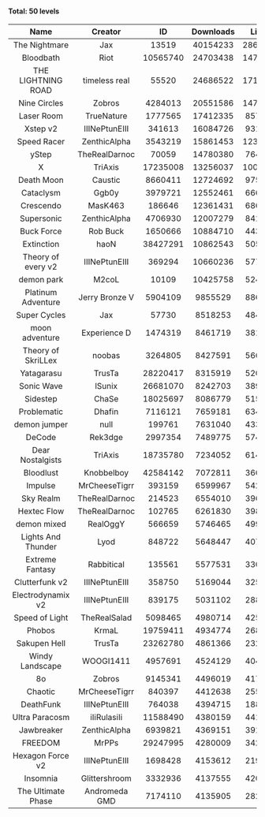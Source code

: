 #### Total: 50 levels

| Name | Creator | ID | Downloads | Likes |
|:---:|:---:|:---:|:---:|:---:|
| The Nightmare | Jax | 13519 | 40154233 | 2868076
| Bloodbath | Riot | 10565740 | 24703438 | 1472526
| THE LIGHTNING ROAD | timeless real | 55520 | 24686522 | 1713616
| Nine Circles | Zobros | 4284013 | 20551586 | 1473106
| Laser Room | TrueNature | 1777565 | 17412335 | 857917
| Xstep v2 | IIINePtunEIII | 341613 | 16084726 | 931615
| Speed Racer | ZenthicAlpha | 3543219 | 15861453 | 1237896
| yStep | TheRealDarnoc | 70059 | 14780380 | 764193
| X | TriAxis | 17235008 | 13256037 | 1004808
| Death Moon  | Caustic | 8660411 | 12724692 | 975151
| Cataclysm | Ggb0y | 3979721 | 12552461 | 666046
| Crescendo | MasK463 | 186646 | 12361431 | 686123
| Supersonic | ZenthicAlpha | 4706930 | 12007279 | 841987
| Buck Force | Rob Buck | 1650666 | 10884710 | 443541
| Extinction | haoN | 38427291 | 10862543 | 505497
| Theory of every v2 | IIINePtunEIII | 369294 | 10660236 | 577804
| demon park | M2coL | 10109 | 10425758 | 524376
| Platinum Adventure | Jerry Bronze V | 5904109 | 9855529 | 886944
| Super Cycles | Jax | 57730 | 8518253 | 484740
| moon adventure | Experience D | 1474319 | 8461719 | 381469
| Theory of SkriLLex | noobas | 3264805 | 8427591 | 566299
| Yatagarasu  | TrusTa | 28220417 | 8315919 | 520513
| Sonic Wave | lSunix | 26681070 | 8242703 | 389558
| Sidestep | ChaSe | 18025697 | 8086779 | 515216
| Problematic | Dhafin | 7116121 | 7659181 | 634198
| demon jumper | null | 199761 | 7631040 | 433388
| DeCode | Rek3dge | 2997354 | 7489775 | 574848
| Dear Nostalgists | TriAxis | 18735780 | 7234052 | 614141
| Bloodlust | Knobbelboy | 42584142 | 7072811 | 366488
| Impulse | MrCheeseTigrr | 393159 | 6599967 | 542286
| Sky Realm | TheRealDarnoc | 214523 | 6554010 | 396315
| Hextec Flow | TheRealDarnoc | 102765 | 6261830 | 398248
| demon mixed | RealOggY | 566659 | 5746465 | 499600
| Lights And Thunder | Lyod | 848722 | 5648447 | 407503
| Extreme Fantasy | Rabbitical | 135561 | 5577531 | 330798
| Clutterfunk v2 | IIINePtunEIII | 358750 | 5169044 | 325907
| Electrodynamix v2 | IIINePtunEIII | 839175 | 5031102 | 288261
| Speed of Light | TheRealSalad | 5098465 | 4980714 | 425746
| Phobos | KrmaL | 19759411 | 4934774 | 268601
| Sakupen Hell | TrusTa | 23262780 | 4861366 | 232461
| Windy Landscape | WOOGI1411 | 4957691 | 4524129 | 404950
| 8o | Zobros | 9145341 | 4496019 | 417002
| Chaotic | MrCheeseTigrr | 840397 | 4412638 | 255377
| DeathFunk | IIINePtunEIII | 764038 | 4394715 | 188415
| Ultra Paracosm | iIiRulasiIi | 11588490 | 4380159 | 441024
| Jawbreaker | ZenthicAlpha | 6939821 | 4369151 | 391502
| FREEDOM | MrPPs | 29247995 | 4280009 | 342805
| Hexagon Force v2 | IIINePtunEIII | 1698428 | 4153612 | 219578
| Insomnia | Glittershroom | 3332936 | 4137555 | 420543
| The Ultimate Phase | Andromeda GMD | 7174110 | 4135905 | 282561
